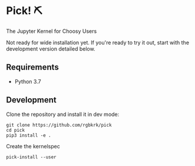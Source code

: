 # Pick! ⛏

The Jupyter Kernel for Choosy Users

Not ready for wide installation yet. If you're ready to try it out, start with the development version detailed below.

## Requirements

- Python 3.7

## Development

Clone the repository and install it in dev mode:

```
git clone https://github.com/rgbkrk/pick
cd pick
pip3 install -e .
```

Create the kernelspec

```
pick-install --user
```

